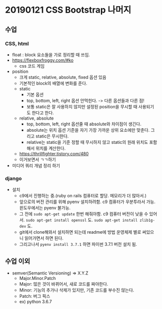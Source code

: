 # 20190121 CSS Bootstrap 나머지

## 수업

### CSS, html

- float : block 요소들을 가로 정리할 때 쓰임.
- https://flexboxfroggy.com/#ko
  - css 코드 게임
- position
  - 크게 static, relative, absolute, fixed 옵션 있음
  - 기본적인 block의 배열에 변화를 준다.
  - static
    - 기본 옵션
    - top, bottom, left, right 옵션 안먹힌다. -> 다른 옵션들과 다른 점!
    - 보통 static은 잘 사용하지 않지만 설정된 position을 무시할 때 사용되기도 한다고 한다.
  - relative, absolute
    - top, bottom, left, right 옵션줄 때 absolute와 차이점이 생긴다.
    - absolute는 위치 옵션 기준을 자기 가장 가까운 상위 요소에만 맞춘다. 그리고 static은 무시한다.
    - relative는 static을 기준 정할 때 무시하지 않고 static의 원래 위치도 포함해서 위치를 계산한다.
  - https://thrillfighter.tistory.com/480
  - 이거보면서 ㄱㄱ하기
- 미디어 쿼리 개념 정리 하기



### django

- 설치
  - c9에서 진행하는 중.(ruby on rails 컴퓨터로 할당. 메모리가 더 많아서.)
  - 앞으로의 버전 관리를 위해 pyenv 설치하려함. c9 컴퓨터가 우분투라서 가능. 윈도우에서는 pyenv 불가능.
  - 그 전에 `sudo apt-get update` 한번 해줘야함. c9 컴퓨터 버전이 낮을 수 있어서. `sudo apt-get install openssl` 도. `sudo apt-get install zlib1g-dev` 도.
  - git에서 clone해와서 설치하면 되는데 readme에 방법 운영체제 별로 써있으니 읽어가면서 하면 된다.
  - 그리고나서 `pyenv install 3.7.1` 하면 파이썬 3.7.1 버전 설치 됨.







## 수업 이외

- semver(Semantic Versioning) => X.Y.Z
  - Major.Minor.Patch
  - Major: 많은 것이 바뀌어서, 새로 코드를 짜야한다.
  - Minor: 기능의 추가나 삭제가 있지만, 기존 코드를 부수진 않는다.
  - Patch: 버그 픽스
  - ex) python 3.6.7